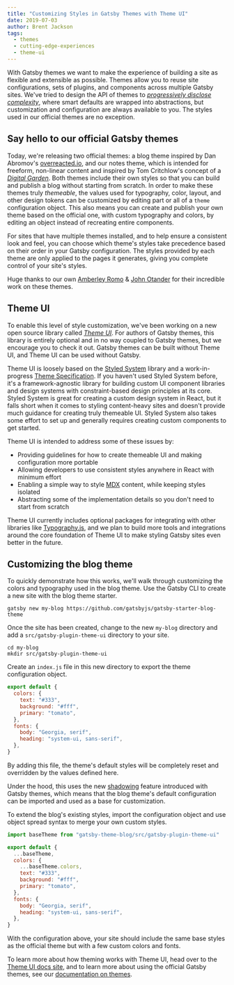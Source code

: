 ```yaml
---
title: "Customizing Styles in Gatsby Themes with Theme UI"
date: 2019-07-03
author: Brent Jackson
tags:
  - themes
  - cutting-edge-experiences
  - theme-ui
---
```


With Gatsby themes we want to make the experience of building a site as flexible and extensible as possible. Themes allow you to reuse site configurations, sets of plugins, and components across multiple Gatsby sites. We've tried to design the API of themes to [_progressively disclose complexity_][progressive disclosure], where smart defaults are wrapped into abstractions, but customization and configuration are always available to you. The styles used in our official themes are no exception.

## Say hello to our official Gatsby themes

Today, we're releasing two official themes: a blog theme inspired by Dan Abromov's [overreacted.io][], and our notes theme, which is intended for freeform, non-linear content and inspired by Tom Critchlow's concept of a _[Digital Garden][]_. Both themes include their own styles so that you can build and publish a blog without starting from scratch. In order to make these themes truly _themeable_, the values used for typography, color, layout, and other design tokens can be customized by editing part or all of a `theme` configuration object. This also means you can create and publish your own theme based on the official one, with custom typography and colors, by editing an object instead of recreating entire components.

For sites that have multiple themes installed, and to help ensure a consistent look and feel, you can choose which theme's styles take precedence based on their order in your Gatsby configuration. The styles provided by each theme are only applied to the pages it generates, giving you complete control of your site's styles.

Huge thanks to our own [Amberley Romo][] & [John Otander][] for their incredible work on these themes.

## Theme UI

To enable this level of style customization, we've been working on a new open source library called _[Theme UI][]_. For authors of Gatsby themes, this library is entirely optional and in no way coupled to Gatsby themes, but we encourage you to check it out. Gatsby themes can be built without Theme UI, and Theme UI can be used without Gatsby.

Theme UI is loosely based on the [Styled System][] library and a work-in-progress [Theme Specification][]. If you haven't used Styled System before, it's a framework-agnostic library for building custom UI component libraries and design systems with constraint-based design principles at its core. Styled System is great for creating a custom design system in React, but it falls short when it comes to styling content-heavy sites and doesn't provide much guidance for creating truly themeable UI. Styled System also takes some effort to set up and generally requires creating custom components to get started.

Theme UI is intended to address some of these issues by:

- Providing guidelines for how to create themeable UI and making configuration more portable
- Allowing developers to use consistent styles anywhere in React with minimum effort
- Enabling a simple way to style [MDX][] content, while keeping styles isolated
- Abstracting some of the implementation details so you don't need to start from scratch

Theme UI currently includes optional packages for integrating with other libraries like [Typography.js][], and we plan to build more tools and integrations around the core foundation of Theme UI to make styling Gatsby sites even better in the future.

## Customizing the blog theme

To quickly demonstrate how this works, we'll walk through customizing the colors and typography used in the blog theme. Use the Gatsby CLI to create a new site with the blog theme starter.

```shell
gatsby new my-blog https://github.com/gatsbyjs/gatsby-starter-blog-theme
```

Once the site has been created, change to the new `my-blog` directory and add a `src/gatsby-plugin-theme-ui` directory to your site.

```shell
cd my-blog
mkdir src/gatsby-plugin-theme-ui
```

Create an `index.js` file in this new directory to export the theme configuration object.

```js:title=src/gatsby-plugin-theme-ui/index.js
export default {
  colors: {
    text: "#333",
    background: "#fff",
    primary: "tomato",
  },
  fonts: {
    body: "Georgia, serif",
    heading: "system-ui, sans-serif",
  },
}
```

By adding this file, the theme's default styles will be completely reset and overridden by the values defined here.

Under the hood, this uses the new [shadowing][] feature introduced with Gatsby themes, which means that the blog theme's default configuration can be imported and used as a base for customization.

To extend the blog's existing styles, import the configuration object and use object spread syntax to merge your own custom styles.

```js:title=src/gatsby-plugin-theme-ui/index.js
import baseTheme from "gatsby-theme-blog/src/gatsby-plugin-theme-ui"

export default {
  ...baseTheme,
  colors: {
    ...baseTheme.colors,
    text: "#333",
    background: "#fff",
    primary: "tomato",
  },
  fonts: {
    body: "Georgia, serif",
    heading: "system-ui, sans-serif",
  },
}
```

With the configuration above, your site should include the same base styles as the official theme but with a few custom colors and fonts.

To learn more about how theming works with Theme UI, head over to the [Theme UI docs site][theme ui], and to learn more about using the official Gatsby themes, see our [documentation on themes][theme-docs].

[progressive disclosure]: /docs/gatsby-core-philosophy/#progressively-disclose-complexity
[mdx]: /docs/mdx/
[theme-docs]: /docs/themes/
[shadowing]: /blog/2019-04-29-component-shadowing/
[typography.js]: /docs/typography-js/
[theme ui]: https://theme-ui.com
[overreacted.io]: https://overreacted.io
[digital garden]: https://tomcritchlow.com/2019/02/17/building-digital-garden/
[styled system]: https://styled-system.com
[theme specification]: https://github.com/system-ui/theme-specification
[amberley romo]: https://mobile.twitter.com/amber1ey
[john otander]: https://mobile.twitter.com/4lpine
